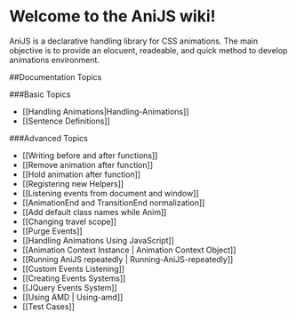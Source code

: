 Welcome to the AniJS wiki!
==========================

AniJS is a declarative handling library for CSS animations. The main objective is to provide an elocuent, readeable, and quick method to develop animations environment.

##Documentation Topics


###Basic Topics

- [[Handling Animations|Handling-Animations]]
- [[Sentence Definitions]]



###Advanced Topics

- [[Writing before and after functions]]
- [[Remove animation after function]]
- [[Hold animation after function]]
- [[Registering new Helpers]]
- [[Listening events from document and window]]
- [[AnimationEnd and TransitionEnd normalization]]
- [[Add default class names while Anim]]
- [[Changing travel scope]]
- [[Purge Events]]
- [[Handling Animations Using JavaScript]]
- [[Animation Context Instance | Animation Context Object]]
- [[Running AniJS repeatedly | Running-AniJS-repeatedly]]
- [[Custom Events Listening]]
- [[Creating Events Systems]]
- [[JQuery Events System]]
- [[Using AMD | Using-amd]]
- [[Test Cases]]
